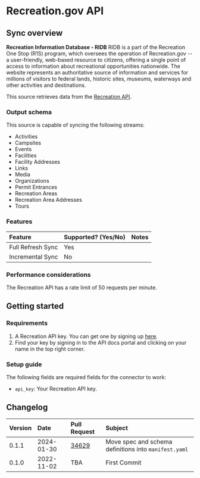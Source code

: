 # Recreation.gov API

## Sync overview

**Recreation Information Database - RIDB**
RIDB is a part of the Recreation One Stop (R1S) program, 
which oversees the operation of Recreation.gov -- a user-friendly, web-based 
resource to citizens, offering a single point of access to information about 
recreational opportunities nationwide. The website represents an authoritative 
source of information and services for millions of visitors to federal lands, 
historic sites, museums, waterways and other activities and destinations.

This source retrieves data from the [Recreation API](https://ridb.recreation.gov/landing).
### Output schema

This source is capable of syncing the following streams:

* Activities
* Campsites
* Events
* Facilities
* Facility Addresses
* Links
* Media
* Organizations
* Permit Entrances
* Recreation Areas
* Recreation Area Addresses
* Tours

### Features

| Feature           | Supported? \(Yes/No\) | Notes |
|:------------------|:----------------------|:------|
| Full Refresh Sync | Yes                   |       |
| Incremental Sync  | No                    |       |

### Performance considerations

The Recreation API has a rate limit of 50 requests per minute.

## Getting started

### Requirements

1. A Recreation API key. You can get one by signing up [here](https://www.recreation.gov/).
2. Find your key by signing in to the API docs portal and clicking on your name in the top right corner.

### Setup guide

The following fields are required fields for the connector to work:

- `api_key`: Your Recreation API key.

## Changelog

| Version | Date       | Pull Request | Subject      |
|:--------|:-----------|:-------------|:-------------|
| 0.1.1 | 2024-01-30 | [34629](https://github.com/airbytehq/airbyte/pull/34629) | Move spec and schema definitions into `manifest.yaml` |
| 0.1.0   | 2022-11-02 | TBA          | First Commit |
